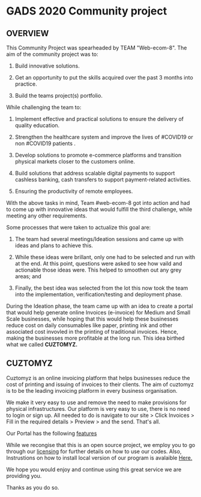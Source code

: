 
# GADS 2020 Community project

## OVERVIEW

This Community Project was spearheaded by TEAM "Web-ecom-8". The aim of the community project was to: 
  1. Build innovative solutions.

  2. Get an opportunity to put the skills acquired over the past 3 months into practice.

  3. Build the teams project(s) portfolio.

While challenging the team to:
  1. Implement effective and practical solutions to ensure the delivery of quality education.

  2. Strengthen the healthcare system and improve the lives of #COVID19 or non #COVID19 patients
.
  3. Develop solutions to promote e-commerce platforms and transition physical markets closer to the customers online.

  4. Build solutions that address scalable digital payments to support cashless banking, cash transfers to support payment-related activities.

  5. Ensuring the productivity of remote employees.

With the above tasks in mind, Team #web-ecom-8 got into action and had to come up with innovative ideas that would fulfill the third challenge, while meeting any other requirements.

Some processes that were taken to actualize this goal are:
  1. The team had several meetings/Ideation sessions and came up with ideas and plans to achieve this.
  
  2. While these ideas were brillant, only one had to be selected and run with at the end. At this point, questions were asked to see how vaild and actionable those ideas were. This helped to smoothen out any grey areas; and
  
  3. Finally, the best idea was selected from the lot this now took the team into the implementation, verification/testing and deployment phase.

During the Ideation phase, the team came up with an idea to create a portal that would help generate online Invoices (e-invoice) for Medium and Small Scale businesses, while hoping that this would help these businesses reduce cost on daily consumables like paper, printing ink and other associated cost invovled in the printing of traditional invoices. Hence, making the businesses more profitable at the long run. This idea birthed what we called **CUZTOMYZ.**

## CUZTOMYZ

Cuztomyz is an online invoicing platform that helps businesses reduce the cost of printing and issuing of invoices to their clients. The aim of cuztomyz is to be the leading invoicing platform in every business organisation.

We make it very easy to use and remove the need to make provisions for physical infrastructures. Our platform is very easy to use, there is no need to login or sign up. 
All needed to do is navigate to our site > Click Invoices > Fill in the required details > Preview > and the send. That's all.

Our Portal has the following [features](Features.md)

While we recongise that this is an open source project, we employ you to go through our [licensing](LICENSE) for further details on how to use our codes. Also, Instrustions on how to install local version of our program is avalaible [Here.](Instruction.md)

We hope you would enjoy and continue using this great service we are providing you.

Thanks as you do so.

